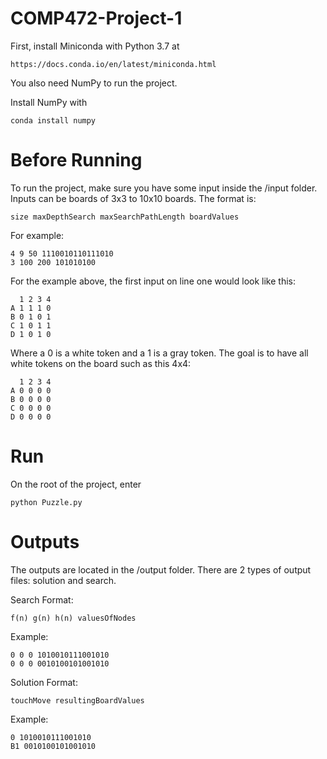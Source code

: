 # COMP472-Project-1

First, install Miniconda with Python 3.7 at

```
https://docs.conda.io/en/latest/miniconda.html
```

You also need NumPy to run the project.

Install NumPy with

```
conda install numpy
```

# Before Running

To run the project, make sure you have some input inside the /input folder.
Inputs can be boards of 3x3 to 10x10 boards. The format is:

```
size maxDepthSearch maxSearchPathLength boardValues
```

For example:

```
4 9 50 1110010110111010
3 100 200 101010100
```

For the example above, the first input on line one would look like this:

```
  1 2 3 4
A 1 1 1 0
B 0 1 0 1
C 1 0 1 1
D 1 0 1 0
```

Where a 0 is a white token and a 1 is a gray token. The goal is to have all white tokens on the board such as this 4x4:

```
  1 2 3 4
A 0 0 0 0
B 0 0 0 0
C 0 0 0 0
D 0 0 0 0
```

# Run

On the root of the project, enter

```
python Puzzle.py
```

# Outputs

The outputs are located in the /output folder.
There are 2 types of output files: solution and search.

Search Format:

```
f(n) g(n) h(n) valuesOfNodes
```

Example:

```
0 0 0 1010010111001010
0 0 0 0010100101001010
```

Solution Format:

```
touchMove resultingBoardValues
```

Example:

```
0 1010010111001010
B1 0010100101001010
```
